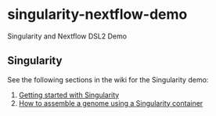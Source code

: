 # singularity-nextflow-demo
Singularity and Nextflow DSL2 Demo

## Singularity

See the following sections in the wiki for the Singularity demo:
1) [Getting started with Singularity](https://github.com/annacprice/singularity-nextflow-demo/wiki/Getting-started-with-Singularity)
2) [How to assemble a genome using a Singularity container](https://github.com/annacprice/singularity-nextflow-demo/wiki/How-to-assemble-a-genome-using-a-Singularity-container)
